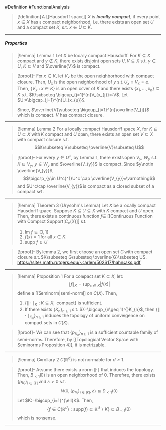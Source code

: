#Definition #FunctionalAnalysis 
> [!definition]
> A [[Hausdorff space]] $X$ is ***locally compact***, if every point $x\in X$ has a compact neighborhood, i.e. there exists an open set $U$ and a compact set $K$, s.t. $x\in U\subseteq K$.
---
##### Properties
> [!lemma] Lemma 1
> Let $X$ be locally compact Hausdorff. For $K\subseteq X$ compact and $y\notin K$, there exists disjoint open sets $U,V\subseteq X$ s.t. $y\in U$, $K\subseteq V$ and $\overline{V}$ is compact.

> [!proof]-
> For $x\in K$, let $V_{x}$ be the open neighborhood with compact closure. Then, $U_{x}$ is the open neighborhood of $y$ s.t. $U_{x}\cap V_{x}=\varnothing$. Then, $\{ V_{x}: x\in K \}$ is an open cover of $K$ and there exists $\{ x_{1},\dots,x_{n} \}\subseteq K$ s.t. $K\subseteq \bigcup_{j=1}^{n}V_{x_{j}}=:V$. Let $U:=\bigcap_{j=1}^{n}U_{x_{u}}$. 
> 
> Since, $\overline{V}\subseteq \bigcup_{j=1}^{n}\overline{V_{j}}$ which is compact, $V$ has compact closure.
---
> [!lemma] Lemma 2
> For a locally compact Hausdorff space $X$, for $K\subseteq U\subseteq X$ with $K$ compact and $U$ open, there exists an open set $V\subseteq X$ with compact closure s.t. $$K\subseteq V\subseteq \overline{V}\subseteq U$$

> [!proof]-
> For every $y\in U^c$, by Lemma 1, there exists open $V_{y}$, $W_{y}$ s.t. $K\subseteq V_{y}$, $y\in W_{y}$ and $\overline{V_{y}}$ is compact. Since $y\notin \overline{V_{y}}$, $$\bigcap_{y\in U^c}^{}U^c \cap \overline{V_{y}}=\varnothing$$and $U^c\cap \overline{V_{y}}$ is compact as a closed subset of a compact set. 
---
> [!lemma] Theorem 3 (Urysohn's Lemma)
> Let $X$ be a locally compact Hausdorff space. Suppose $K\subseteq U\subseteq X$ with $K$ compact and $U$ open. Then, there exists a continuous function $f\in$ [[Continuous Function with Compact Support|$C_{c}(X)$]] s.t. 
> 1. $\text{Im }f\subseteq[0,1]$
> 2. $f(x)=1$ for all $x\in K$.
> 3. $\text{supp }f\subseteq U$

> [!proof]-
> By lemma 2, we first choose an open set $G$ with compact closure s.t. $K\subseteq G\subseteq \overline{G}\subseteq U$. 
> https://sites.math.rutgers.edu/~carlen/502S17/hahnsaks.pdf
---
> [!lemma] Proposition 1
> For a compact set $K\subseteq X$, let: $$\|f\|_{K}=\sup_{x\in K}\left| f(x) \right| $$define a [[Seminorm|semi-norm]] on $C(X)$. Then, 
> 1. $\{ \|\cdot\|_{K}:K\subseteq X,\text{ compact} \}$ is sufficient. 
> 2. If there exists $\{ K_{n} \}_{n\geq 1}$ s.t. $X=\bigcup_{n\geq 1}^{}K_{n}$,  then $\{  \|\cdot\|_{K_{n}}\}_{n\geq 1}$ induces the topology of uniform convergence on compact sets in $C(X)$.

> [!proof]-
> We can see that $\{ p_{K_{n}} \}_{n\geq 1}$ is a sufficient countable family of semi-norms. Therefore, by [[Topological Vector Space with Seminorms|Proposition 4]], it is metrizable.
---
> [!lemma] Corollary 2
> $C(\mathbb{R}^d)$ is not normable for $d\geq 1$.

> [!proof]-
> Assume there exists a norm $\|\cdot\|$ that induces the topology. Then, $B_{<1}(0)$ is an open neighborhood of $0$. Therefore, there exists $\{ p_{K_{i}} \}_{i\in[\ell]}$ and $\varepsilon>0$ s.t. $$N(0,\{ p_{K_{i}} \}_{i\in[\ell]},\varepsilon)\subseteq B_{<1}(0)$$Let $K:=\bigcup_{i=1}^{\ell}K$. Then, $$\{ f\in C(\mathbb{R}^d):\text{supp}(f)\subseteq \mathbb{R}^d \backslash K \}\subseteq B_{<1}(0)$$which is nonsense.
---
> 